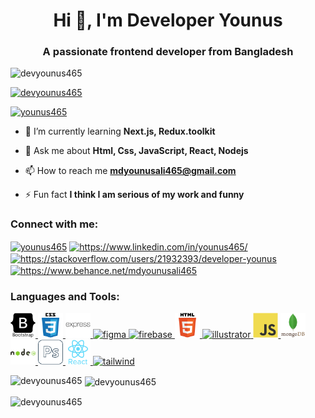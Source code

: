<h1 align="center">Hi 👋, I'm Developer Younus</h1>
<h3 align="center">A passionate frontend developer from Bangladesh</h3>

<p align="left"> <img src="https://komarev.com/ghpvc/?username=devyounus465&label=Profile%20views&color=0e75b6&style=flat" alt="devyounus465" /> </p>

<p align="left"> <a href="https://github.com/ryo-ma/github-profile-trophy"><img src="https://github-profile-trophy.vercel.app/?username=devyounus465" alt="devyounus465" /></a> </p>

<p align="left"> <a href="https://twitter.com/younus465" target="blank"><img src="https://img.shields.io/twitter/follow/younus465?logo=twitter&style=for-the-badge" alt="younus465" /></a> </p>

- 🌱 I’m currently learning **Next.js, Redux.toolkit**

- 💬 Ask me about **Html, Css, JavaScript, React, Nodejs**

- 📫 How to reach me **mdyounusali465@gmail.com**

- ⚡ Fun fact **I think I am serious of my work and funny**

<h3 align="left">Connect with me:</h3>
<p align="left">
<a href="https://twitter.com/younus465" target="blank"><img align="center" src="https://raw.githubusercontent.com/rahuldkjain/github-profile-readme-generator/master/src/images/icons/Social/twitter.svg" alt="younus465" height="30" width="40" /></a>
<a href="https://linkedin.com/in/https://www.linkedin.com/in/younus465/" target="blank"><img align="center" src="https://raw.githubusercontent.com/rahuldkjain/github-profile-readme-generator/master/src/images/icons/Social/linked-in-alt.svg" alt="https://www.linkedin.com/in/younus465/" height="30" width="40" /></a>
<a href="https://stackoverflow.com/users/https://stackoverflow.com/users/21932393/developer-younus" target="blank"><img align="center" src="https://raw.githubusercontent.com/rahuldkjain/github-profile-readme-generator/master/src/images/icons/Social/stack-overflow.svg" alt="https://stackoverflow.com/users/21932393/developer-younus" height="30" width="40" /></a>
<a href="https://www.behance.net/https://www.behance.net/mdyounusali465" target="blank"><img align="center" src="https://raw.githubusercontent.com/rahuldkjain/github-profile-readme-generator/master/src/images/icons/Social/behance.svg" alt="https://www.behance.net/mdyounusali465" height="30" width="40" /></a>
</p>

<h3 align="left">Languages and Tools:</h3>
<p align="left"> <a href="https://getbootstrap.com" target="_blank" rel="noreferrer"> <img src="https://raw.githubusercontent.com/devicons/devicon/master/icons/bootstrap/bootstrap-plain-wordmark.svg" alt="bootstrap" width="40" height="40"/> </a> <a href="https://www.w3schools.com/css/" target="_blank" rel="noreferrer"> <img src="https://raw.githubusercontent.com/devicons/devicon/master/icons/css3/css3-original-wordmark.svg" alt="css3" width="40" height="40"/> </a> <a href="https://expressjs.com" target="_blank" rel="noreferrer"> <img src="https://raw.githubusercontent.com/devicons/devicon/master/icons/express/express-original-wordmark.svg" alt="express" width="40" height="40"/> </a> <a href="https://www.figma.com/" target="_blank" rel="noreferrer"> <img src="https://www.vectorlogo.zone/logos/figma/figma-icon.svg" alt="figma" width="40" height="40"/> </a> <a href="https://firebase.google.com/" target="_blank" rel="noreferrer"> <img src="https://www.vectorlogo.zone/logos/firebase/firebase-icon.svg" alt="firebase" width="40" height="40"/> </a> <a href="https://www.w3.org/html/" target="_blank" rel="noreferrer"> <img src="https://raw.githubusercontent.com/devicons/devicon/master/icons/html5/html5-original-wordmark.svg" alt="html5" width="40" height="40"/> </a> <a href="https://www.adobe.com/in/products/illustrator.html" target="_blank" rel="noreferrer"> <img src="https://www.vectorlogo.zone/logos/adobe_illustrator/adobe_illustrator-icon.svg" alt="illustrator" width="40" height="40"/> </a> <a href="https://developer.mozilla.org/en-US/docs/Web/JavaScript" target="_blank" rel="noreferrer"> <img src="https://raw.githubusercontent.com/devicons/devicon/master/icons/javascript/javascript-original.svg" alt="javascript" width="40" height="40"/> </a> <a href="https://www.mongodb.com/" target="_blank" rel="noreferrer"> <img src="https://raw.githubusercontent.com/devicons/devicon/master/icons/mongodb/mongodb-original-wordmark.svg" alt="mongodb" width="40" height="40"/> </a> <a href="https://nodejs.org" target="_blank" rel="noreferrer"> <img src="https://raw.githubusercontent.com/devicons/devicon/master/icons/nodejs/nodejs-original-wordmark.svg" alt="nodejs" width="40" height="40"/> </a> <a href="https://www.photoshop.com/en" target="_blank" rel="noreferrer"> <img src="https://raw.githubusercontent.com/devicons/devicon/master/icons/photoshop/photoshop-line.svg" alt="photoshop" width="40" height="40"/> </a> <a href="https://reactjs.org/" target="_blank" rel="noreferrer"> <img src="https://raw.githubusercontent.com/devicons/devicon/master/icons/react/react-original-wordmark.svg" alt="react" width="40" height="40"/> </a> <a href="https://tailwindcss.com/" target="_blank" rel="noreferrer"> <img src="https://www.vectorlogo.zone/logos/tailwindcss/tailwindcss-icon.svg" alt="tailwind" width="40" height="40"/> </a> </p>

<p><img align="left" src="https://github-readme-stats.vercel.app/api/top-langs?username=devyounus465&show_icons=true&locale=en&layout=compact" alt="devyounus465" /></p>

<p>&nbsp;<img align="center" src="https://github-readme-stats.vercel.app/api?username=devyounus465&show_icons=true&locale=en" alt="devyounus465" /></p>

<p><img align="center" src="https://github-readme-streak-stats.herokuapp.com/?user=devyounus465&" alt="devyounus465" /></p>
